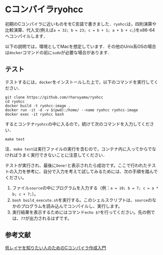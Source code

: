 # Cコンパイラryohcc

初期のCコンパイラに近いものををC言語で書きました．`ryohcc`は，四則演算や比較演算、代入文(例えば`a = 32; b = 23; c = b + 1; a + b + c;`)をx86-64へコンパイルします．

以下の説明では，環境としてMacを想定しています．その他のUnix系OSの場合は`docker`コマンドの前に`sudo`が必要な場合があります．

## テスト

テストするには，`docker`をインストールした上で，以下のコマンドを実行してください．

```
git clone https://github.com/rharuyama/ryohcc
cd ryohcc
docker build -t ryohcc-image .
docker run -it -d -v $(pwd):/home/ --name ryohcc ryohcc-image
docker exec -it ryohcc bash
```

するとコンテナ`ryohcc`の中に入るので，続けて次のコマンドを入力してください．

```
make test
```

注．`make test`は実行ファイルの実行を含むので，コンテナ内に入ってからでなければうまく実行できないことに注意してください．

テストが実行され、最後に`Done!`と表示されたら成功です。ここで行われたテストの入力を参考に、自分で入力を考えて試してみるためには、次の手順を踏んでください。

1. ファイル`source`の中にプログラムを入力する（例：`a = 10; b = 7; c = a * b; c + 7;`）。
2. `bash build_execute.sh`を実行する。このシェルスクリプトは、`source`のなかのプログラムを読み込んでコンパイルし、実行します。
3. 実行結果を表示するためにはコマンド`echo $?`を行ってください。先の例では、`77`が出力されるはずです。

## 参考文献
[低レイヤを知りたい人のためのCコンパイラ作成入門](https://www.sigbus.info/compilerbook)
